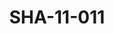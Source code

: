---
pid: SHA-11-011
title: SHA-11-011
language: en
original_label: 
rights: Sharhabil Ahmed
location_of_original: Sharhabil Ahmed
photographer_or_studio: 
scanned_from: photograph 12 by 16
_date: '1966'
location: Ethiopia, Addis Ababa
description: Harambe band performance
additional_notes: 
permission_display: 'yes'
on_server: 'no'
on_website: 'no'
permalink: /photopages/en/SHA-11-011.html
layout: photo-page
---